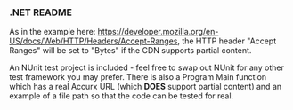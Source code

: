 ### .NET README

As in the example here: https://developer.mozilla.org/en-US/docs/Web/HTTP/Headers/Accept-Ranges, the HTTP header "Accept Ranges" will be set to "Bytes" if the CDN supports partial content.

An NUnit test project is included - feel free to swap out NUnit for any other test framework you may prefer. There is also a Program Main function which has a real Accurx URL (which **DOES** support partial content) and an example of a file path so that the code can be tested for real.
